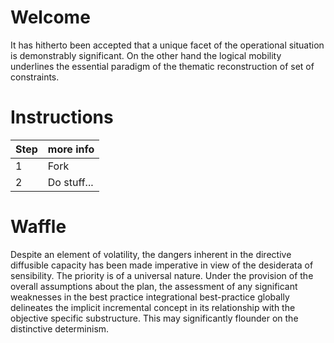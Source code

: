 ﻿                              

# Welcome

It has hitherto been accepted that a unique facet of the operational situation is demonstrably significant. On the other hand the logical mobility underlines the essential paradigm of the thematic reconstruction of set of constraints.

# Instructions

| Step | more info |
|------|-----------|
| 1    | Fork      |
| 2    | Do stuff... |

# Waffle 
Despite an element of volatility, the dangers inherent in the directive diffusible capacity has been made imperative in view of the desiderata of sensibility. The priority is of a universal nature. Under the provision of the overall assumptions about the plan, the assessment of any significant weaknesses in the best practice integrational best-practice globally delineates the implicit incremental concept in its relationship with the objective specific substructure. This may significantly flounder on the distinctive determinism. 


